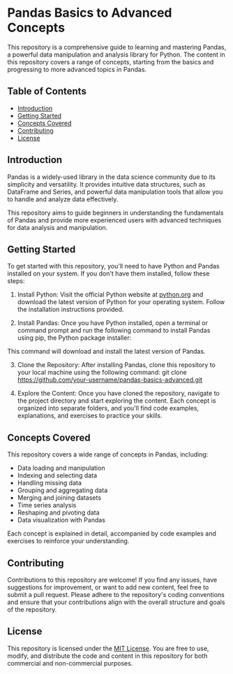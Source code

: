 # Pandas Basics to Advanced Concepts

This repository is a comprehensive guide to learning and mastering Pandas, a powerful data manipulation and analysis library for Python. The content in this repository covers a range of concepts, starting from the basics and progressing to more advanced topics in Pandas.

## Table of Contents

- [Introduction](#introduction)
- [Getting Started](#getting-started)
- [Concepts Covered](#concepts-covered)
- [Contributing](#contributing)
- [License](#license)

## Introduction

Pandas is a widely-used library in the data science community due to its simplicity and versatility. It provides intuitive data structures, such as DataFrame and Series, and powerful data manipulation tools that allow you to handle and analyze data effectively.

This repository aims to guide beginners in understanding the fundamentals of Pandas and provide more experienced users with advanced techniques for data analysis and manipulation.

## Getting Started

To get started with this repository, you'll need to have Python and Pandas installed on your system. If you don't have them installed, follow these steps:

1. Install Python: Visit the official Python website at [python.org](https://www.python.org) and download the latest version of Python for your operating system. Follow the installation instructions provided.

2. Install Pandas: Once you have Python installed, open a terminal or command prompt and run the following command to install Pandas using pip, the Python package installer:


This command will download and install the latest version of Pandas.

3. Clone the Repository: After installing Pandas, clone this repository to your local machine using the following command:
    git clone https://github.com/your-username/pandas-basics-advanced.git
    
4. Explore the Content: Once you have cloned the repository, navigate to the project directory and start exploring the content. Each concept is organized into separate folders, and you'll find code examples, explanations, and exercises to practice your skills.

## Concepts Covered

This repository covers a wide range of concepts in Pandas, including:

- Data loading and manipulation
- Indexing and selecting data
- Handling missing data
- Grouping and aggregating data
- Merging and joining datasets
- Time series analysis
- Reshaping and pivoting data
- Data visualization with Pandas

Each concept is explained in detail, accompanied by code examples and exercises to reinforce your understanding.

## Contributing

Contributions to this repository are welcome! If you find any issues, have suggestions for improvement, or want to add new content, feel free to submit a pull request. Please adhere to the repository's coding conventions and ensure that your contributions align with the overall structure and goals of the repository.

## License

This repository is licensed under the [MIT License](LICENSE). You are free to use, modify, and distribute the code and content in this repository for both commercial and non-commercial purposes.

